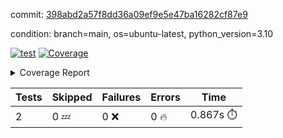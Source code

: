 commit: [398abd2a57f8dd36a09ef9e5e47ba16282cf87e9](https://github.com/rcmdnk/python-template/tree/398abd2a57f8dd36a09ef9e5e47ba16282cf87e9)

condition: branch=main, os=ubuntu-latest, python_version=3.10

[![test](https://github.com/rcmdnk/python-template/actions/workflows/test.yml/badge.svg)](https://github.com/rcmdnk/python-template/actions/runs/11204319443)
<a href="https://github.com/rcmdnk/python-template/blob/398abd2a57f8dd36a09ef9e5e47ba16282cf87e9/README.md"><img alt="Coverage" src="https://img.shields.io/badge/Coverage-100%25-brightgreen.svg" /></a><details><summary>Coverage Report </summary><table><tr><th>File</th><th>Stmts</th><th>Miss</th><th>Cover</th></tr><tbody><tr><td><b>TOTAL</b></td><td><b>4</b></td><td><b>0</b></td><td><b>100%</b></td></tr></tbody></table></details>

| Tests | Skipped | Failures | Errors | Time |
| ----- | ------- | -------- | -------- | ------------------ |
| 2 | 0 :zzz: | 0 :x: | 0 :fire: | 0.867s :stopwatch: |

